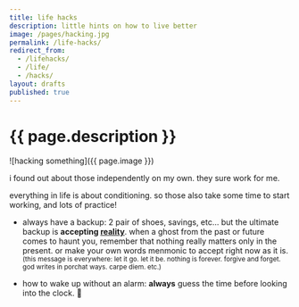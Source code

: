 ```yaml
---
title: life hacks
description: little hints on how to live better
image: /pages/hacking.jpg
permalink: /life-hacks/
redirect_from:
  - /lifehacks/
  - /life/
  - /hacks/
layout: drafts
published: true
---
```


# {{ page.description }}

![hacking something]({{ page.image }})

i found out about those independently on my own. they sure work for me.

everything in life is about conditioning. so those also take some time to start working, and lots of practice!

- always have a backup: 2 pair of shoes, savings, etc... but the ultimate backup is **accepting [reality](/reality)**. when a ghost from the past or future comes to haunt you, remember that nothing really matters only in the present. or make your own words menmonic to accept right now as it is.<small>(this message is everywhere: let it go. let it be. nothing is forever. forgive and forget. god writes in porchat ways. carpe diem. etc.)</small>  

- how to wake up without an alarm: **always** guess the time before looking into the clock. 🤯

